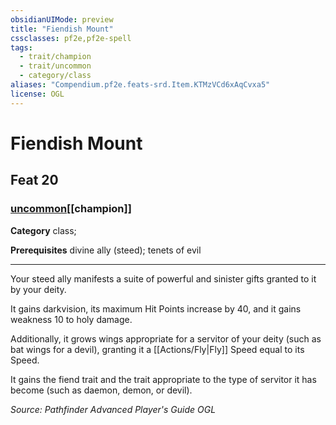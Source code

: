 ```yaml
---
obsidianUIMode: preview
title: "Fiendish Mount"
cssclasses: pf2e,pf2e-spell
tags:
  - trait/champion
  - trait/uncommon
  - category/class
aliases: "Compendium.pf2e.feats-srd.Item.KTMzVCd6xAqCvxa5"
license: OGL
---
```

# Fiendish Mount
## Feat 20
### [uncommon](uncommon "Uncommon Rarity Trait")[[champion]]

**Category** class; 



**Prerequisites** divine ally (steed); tenets of evil
* * *
Your steed ally manifests a suite of powerful and sinister gifts granted to it by your deity.

It gains darkvision, its maximum Hit Points increase by 40, and it gains weakness 10 to holy damage.

Additionally, it grows wings appropriate for a servitor of your deity (such as bat wings for a devil), granting it a [[Actions/Fly|Fly]] Speed equal to its Speed.

It gains the fiend trait and the trait appropriate to the type of servitor it has become (such as daemon, demon, or devil).

*Source: Pathfinder Advanced Player's Guide*
*OGL*